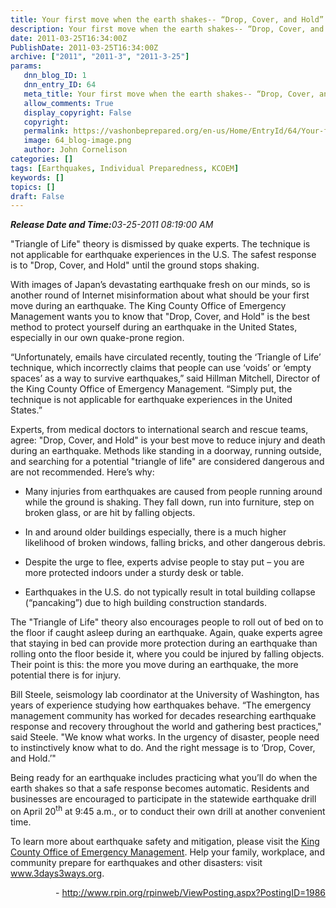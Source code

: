 ```yaml
---
title: Your first move when the earth shakes-- “Drop, Cover, and Hold”
description: Your first move when the earth shakes-- “Drop, Cover, and Hold”
date: 2011-03-25T16:34:00Z
PublishDate: 2011-03-25T16:34:00Z
archive: ["2011", "2011-3", "2011-3-25"]
params:
   dnn_blog_ID: 1
   dnn_entry_ID: 64
   meta_title: Your first move when the earth shakes-- “Drop, Cover, and Hold”
   allow_comments: True
   display_copyright: False
   copyright: 
   permalink: https://vashonbeprepared.org/en-us/Home/EntryId/64/Your-first-move-when-the-earth-shakes-ldquo-Drop-Cover-and-Hold-rdquo
   image: 64_blog-image.png
   author: John Cornelison
categories: []
tags: [Earthquakes, Individual Preparedness, KCOEM]
keywords: []
topics: []
draft: False
---
```


<p><i><b>Release Date and Time:</b>03-25-2011 08:19:00 AM</i></p>
<p>"Triangle of Life" theory is dismissed by quake experts. The technique is not applicable for earthquake experiences in the U.S. The safest response is to "Drop, Cover, and Hold" until the ground stops shaking.</p>
<p>With images of Japan’s devastating earthquake fresh on our minds, so is another round of Internet misinformation about what should be your first move during an earthquake. The King County Office of Emergency Management wants you to know that "Drop, Cover, and Hold" is the best method to protect yourself during an earthquake in the United States, especially in our own quake-prone region.</p>
<p>“Unfortunately, emails have circulated recently, touting the ‘Triangle of Life’ technique, which incorrectly claims that people can use ‘voids’ or ‘empty spaces’ as a way to survive earthquakes,” said Hillman Mitchell, Director of the King County Office of Emergency Management. “Simply put, the technique is not applicable for earthquake experiences in the United States.”</p>
<p>Experts, from medical doctors to international search and rescue teams, agree: "Drop, Cover, and Hold" is your best move to reduce injury and death during an earthquake. Methods like standing in a doorway, running outside, and searching for a potential "triangle of life" are considered dangerous and are not recommended. Here’s why:</p>
<ul>
    <li>
    <p>Many injuries from earthquakes are caused from people running around while the ground is shaking. They fall down, run into furniture, step on broken glass, or are hit by falling objects.</p>
    </li>
</ul>
<ul>
    <li>
    <p>In and around older buildings especially, there is a much higher likelihood of broken windows, falling bricks, and other dangerous debris.</p>
    </li>
    <li>
    <p>Despite the urge to flee, experts advise people to stay put – you are more protected indoors under a sturdy desk or table.</p>
    </li>
    <li>
    <p>Earthquakes in the U.S. do not typically result in total building collapse (“pancaking”) due to high building construction standards.</p>
    </li>
</ul>
<p>The "Triangle of Life" theory also encourages people to roll out of bed on to the floor if caught asleep during an earthquake. Again, quake experts agree that staying in bed can provide more protection during an earthquake than rolling onto the floor beside it, where you could be injured by falling objects. Their point is this: the more you move during an earthquake, the more potential there is for injury.</p>
<p>Bill Steele, seismology lab coordinator at the University of Washington, has years of experience studying how earthquakes behave. “The emergency management community has worked for decades researching earthquake response and recovery throughout the world and gathering best practices," said Steele. "We know what works. In the urgency of disaster, people need to instinctively know what to do. And the right message is to ‘Drop, Cover, and Hold.’"</p>
<p>Being ready for an earthquake includes practicing what you’ll do when the earth shakes so that a safe response becomes automatic. Residents and businesses are encouraged to participate in the statewide earthquake drill on April 20<sup>th</sup> at 9:45 a.m., or to conduct their own drill at another convenient time.</p>
<p>To learn more about earthquake safety and mitigation, please visit the <a href="http://www.kingcounty.gov/safety/prepare/residents_business/Hazards_Disasters/Earthquakes.aspx">King County Office of Emergency Management</a>. Help your family, workplace, and community prepare for earthquakes and other disasters: visit <a href="http://www.3days3ways.org">www.3days3ways.org</a>.</p>
<p align="right">- <a title="http://www.rpin.org/rpinweb/ViewPosting.aspx?PostingID=1986" href="http://www.rpin.org/rpinweb/ViewPosting.aspx?PostingID=1986">http://www.rpin.org/rpinweb/ViewPosting.aspx?PostingID=1986</a></p>
